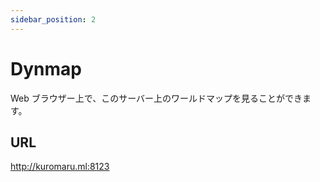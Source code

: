 ```yaml
---
sidebar_position: 2
---
```


# Dynmap

Web ブラウザー上で、このサーバー上のワールドマップを見ることができます。

## URL

http://kuromaru.ml:8123
